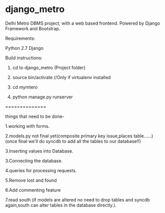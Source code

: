 django_metro
============
Delhi Metro DBMS project, with a web based frontend. Powered by Django Framework and Bootstrap.

Requirements:

Python 2.7
Django

Build instructions:

1. cd to django_metro (Project folder)

2. source bin/activate  //Only if virtualenv installed

3. cd mymtero

4. python manage.py runserver


==============

things that need to be done-

1.working with forms.

2.models.py not final yet(composite primary key issue,places table......)
(once final we'll do syncdb to add all the tables to our database!!)

3.Inserting values into Database.

3.Connecting the database.

4.queries for processing requests.

5.Remove lost and found

6.Add commenting feature

7.read south (if models are altered no need to drop tables and syncdb again,south can alter tables in the database directly.).